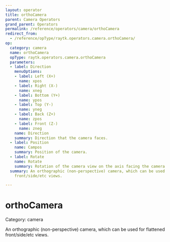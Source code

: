 ```yaml
---
layout: operator
title: orthoCamera
parent: Camera Operators
grand_parent: Operators
permalink: /reference/operators/camera/orthoCamera
redirect_from:
  - /reference/opType/raytk.operators.camera.orthoCamera/
op:
  category: camera
  name: orthoCamera
  opType: raytk.operators.camera.orthoCamera
  parameters:
  - label: Direction
    menuOptions:
    - label: Left (X+)
      name: xpos
    - label: Right (X-)
      name: xneg
    - label: Bottom (Y+)
      name: ypos
    - label: Top (Y-)
      name: yneg
    - label: Back (Z+)
      name: zpos
    - label: Front (Z-)
      name: zneg
    name: Direction
    summary: Direction that the camera faces.
  - label: Position
    name: Campos
    summary: Position of the camera.
  - label: Rotate
    name: Rotate
    summary: Rotation of the camera view on the axis facing the camera.
  summary: An orthographic (non-perspective) camera, which can be used for flattened
    front/side/etc views.

---
```


# orthoCamera

Category: camera



An orthographic (non-perspective) camera, which can be used for flattened front/side/etc views.